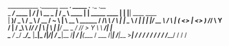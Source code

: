 
___________               .______ ___      ___.                _____           .__                   .__    .__               
\_   _____/___   ____   __| _/   |   \ __ _\_ |__             /  _  \   ____   |  | _____       ____ |  |__ |__| ____   ____  
 |    __)/  _ \ /  _ \ / __ /    ~    \  |  \ __ \   ______  /  /_\  \ /    \  |  | \__  \     / ___\|  |  \|  |/ __ \ /    \ 
 |     \(  <_> |  <_> ) /_/ \    Y    /  |  / \_\ \ /_____/ /    |    \   |  \ |  |__/ __ \_  / /_/  >   Y  \  \  ___/|   |  \
 \___  / \____/ \____/\____ |\___|_  /|____/|___  /         \____|__  /___|  / |____(____  /  \___  /|___|  /__|\___  >___|  /
     \/                    \/      \/           \/                  \/     \/            \/  /_____/      \/        \/     \/ 
